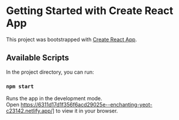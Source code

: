 # Getting Started with Create React App

This project was bootstrapped with [Create React App](https://github.com/facebook/create-react-app).

## Available Scripts

In the project directory, you can run:

### `npm start`

Runs the app in the development mode.\
Open https://6311d17d1f356f6acd29025e--enchanting-yeot-c23142.netlify.app/] to view it in your browser.

